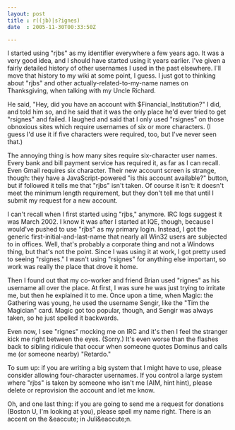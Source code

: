 ```yaml
---
layout: post
title : r((jb)|s?ignes)
date  : 2005-11-30T00:33:50Z

---
```

I started using "rjbs" as my identifier everywhere a few years ago.  It was a very good idea, and I should have started using it years earlier.  I've given a fairly detailed history of other usernames I used in the past elsewhere.  I'll move that history to my wiki at some point, I guess.  I just got to thinking about "rjbs" and other actually-related-to-my-name names on Thanksgiving, when talking with my Uncle Richard.

He said, "Hey, did you have an account with $Financial_Institution?"  I did, and told him so, and he said that it was the only place he'd ever tried to get "rsignes" and failed.  I laughed and said that I only used "rsignes" on those obnoxious sites which require usernames of six or more characters.  (I guess I'd use it if five characters were required, too, but I've never seen that.)

The annoying thing is how many sites require six-character user names.  Every bank and bill payment service has required it, as far as I can recall.  Even Gmail requires six character.  Their new account screen is strange, though: they have a JavaScript-powered "is this account available?" button, but if followed it tells me that "rjbs" isn't taken.  Of course it isn't: it doesn't meet the minimum length requirement, but they don't tell me that until I submit my request for a new account.

I can't recall when I first started using "rjbs," anymore.  IRC logs suggest it was March 2002.  I know it was after I started at IQE, though, because I would've pushed to use "rjbs" as my primary login.  Instead, I got the generic first-initial-and-last-name that nearly all Win32 users are subjected to in offices.  Well, that's probably a corporate thing and not a Windows thing, but that's not the point.  Since I was using it at work, I got pretty used to seeing "rsignes."  I wasn't using "rsignes" for anything else important, so work was really the place that drove it home.

Then I found out that my co-worker and friend Brian used "rignes" as his username all over the place.  At first, I was sure he was just trying to irritate me, but then he explained it to me.  Once upon a time, when Magic: the Gathering was young, he used the username Sengir, like the "Tim the Magician" card.  Magic got too popular, though, and Sengir was always taken, so he just spelled it backwards.

Even now, I see "rignes" mocking me on IRC and it's then I feel the stranger kick me right between the eyes.  (Sorry.)  It's even worse than the flashes back to sibling ridicule that occur when someone quotes Dominus and calls me (or someone nearby) "Retardo."

To sum up: if you are writing a big system that I might have to use, please consider allowing four-character usernames.  If you control a large system where "rjbs" is taken by someone who isn't me (AIM, hint hint), please delete or reprovision the account and let me know.

Oh, and one last thing: if you are going to send me a request for donations (Boston U, I'm looking at you), please spell my name right.  There is an accent on the &eaccute; in Juli&eaccute;n. 
